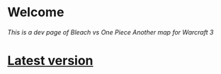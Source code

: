 # Welcome
###### This is a dev page of Bleach vs One Piece Another map for Warcraft 3

# [Latest version](https://github.com/rossoliny/bvo-another/releases)
